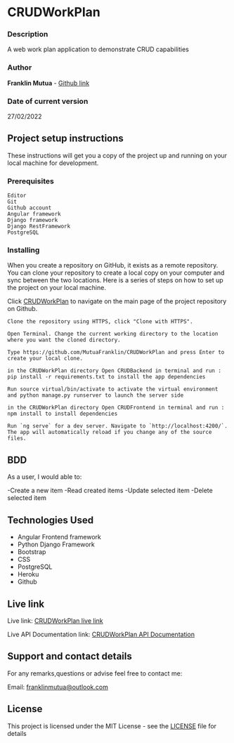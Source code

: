 # CRUDWorkPlan


### Description

A web work plan application to demonstrate CRUD capabilities
### Author

**Franklin Mutua** - [Github link](https://github.com/MutuaFranklin/)

### Date of current version

27/02/2022

## Project setup instructions

These instructions will get you a copy of the project up and running on your local machine for development.

### Prerequisites

```
Editor
Git
Github account
Angular framework
Django framework
Django RestFramework
PostgreSQL
```

### Installing

When you create a repository on GitHub, it exists as a remote repository. You can clone your repository to create a local copy on your computer and sync between the two locations. Here is a series of steps on how to set up the project on your local machine.

Click [CRUDWorkPlan](https://github.com/MutuaFranklin/CRUDWorkPlan) to navigate on the main page of the project repository on Github.

```
Clone the repository using HTTPS, click "Clone with HTTPS".
```

```
Open Terminal. Change the current working directory to the location where you want the cloned directory.
```

```
Type https://github.com/MutuaFranklin/CRUDWorkPlan and press Enter to create your local clone.

```

```
in the CRUDWorkPlan directory Open CRUDBackend in terminal and run : pip install -r requirements.txt to install the app dependencies

```

```
Run source virtual/bin/activate to activate the virtual environment and python manage.py runserver to launch the server side

```
```
in the CRUDWorkPlan directory Open CRUDFrontend in terminal and run : npm install to install dependencies

```

```
Run `ng serve` for a dev server. Navigate to `http://localhost:4200/`. The app will automatically reload if you change any of the source files.

```

## BDD
As a user, I would able to:

-Create a new item
-Read created items
-Update selected item
-Delete selected item


## Technologies Used
- Angular Frontend framework
- Python Django Framework
- Bootstrap
- CSS
- PostgreSQL
- Heroku
- Github

## Live link

Live link: [CRUDWorkPlan live link](https://mutuafranklin.github.io/crudworkplanclient/)

Live API Documentation link: [CRUDWorkPlan API Documentation](https://crudworkplan.herokuapp.com/api/doc/)

## Support and contact details

For any remarks,questions or advise feel free to contact me:

Email: [franklinmutua@outlook.com ](franklinmutua@outlook.com)

## License

This project is licensed under the MIT License - see the [LICENSE](LICENSE) file for details
